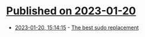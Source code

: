 # [Published on 2023-01-20](index.md)

* [2023-01-20, 15:14:15](https://news.ycombinator.com/item?id=34454165) - [The best sudo replacement](https://xeiaso.net/blog/%F0%9F%A5%BA)
